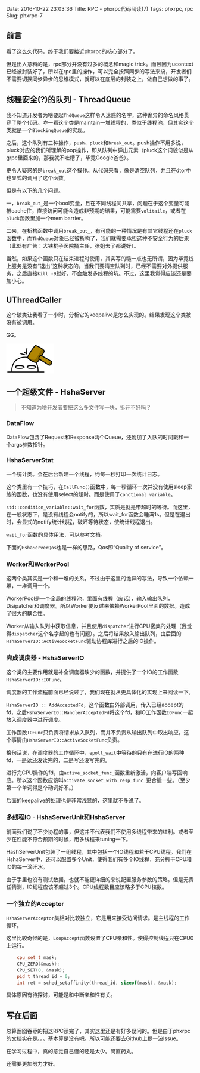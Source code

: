 Date: 2016-10-22 23:03:36
Title: RPC - phxrpc代码阅读(7)
Tags: phxrpc, rpc
Slug: phxrpc-7

## 前言

看了这么久代码，终于我们要接近phxrpc的核心部分了。

但是出人意料的是，rpc部分并没有过多的概念和magic trick。而且因为ucontext已经被封装好了，所以在rpc里的操作，可以完全按照同步的写法来搞，开发者们不需要切换同步异步的思维模式，就可以在底层的封装之上，做自己想做的事了。

## 线程安全(?)的队列 - ThreadQueue

我不知道开发者为啥要起`ThdQueue`这样令人迷惑的名字，这种诡异的命名风格贯穿了整个代码。咋一看这个类是maintain一堆线程的，类似于线程池，但其实这个类就是一个`BlockingQueue`的实现。

之后，这个队列有三种操作，`push`、`pluck`和`break_out`。push操作不用多说，pluck对应的我们所理解的pop操作，即从队列中弹出元素（pluck这个词貌似是从grpc里面来的，那我就不吐槽了，毕竟Google爸爸）。

更令人疑惑的是`break_out`这个操作。从代码来看，像是清空队列，并且在dtor中也显式的调用了这个函数。

但是有以下的几个问题。

一，`break_out_`是一个bool变量，且在不同线程间共享，问题在于这个变量可能被cache住，直接访问可能会造成非预期的结果，可能需要`volitaile`，或者在`pluck`函数里加一个mem barrier。

二来，在析构函数中调用`break_out_`，有可能的一种情况是有其它线程还在`pluck`函数中，而`ThdQueue`对象已经被析构了，我们就需要承担这种不安全行为的后果（此处有广告：大铁棍子医院捅主任，张姐去了都说好）。

当然，如果这个函数只在结束进程时使用，其实写的糙一点也无所谓，因为毕竟线上服务是没有“退出”这种状态的。当我们要清空队列时，已经不需要对外提供服务，之后直接`kill -9`就好，不会触发多线程的坑。不过，这里我觉得应该还是要加小心。

## UThreadCaller

这个破类让我看了一小时，分析它的keepalive是怎么实现的。结果发现这个类被没有被调用。

GG。

![](https://github.com/Wizmann/assets/raw/master/wizmann-pic/16-10-22/54117736.jpg)

## 一个超级文件 - HshaServer

> 不知道为啥开发者要把这么多文件写一块，拆开不好吗？

### DataFlow

DataFlow包含了Request和Response两个Queue，还附加了入队的时间戳和一个args参数指针。

### HshaServerStat

一个统计类。会在后台新建一个线程，约每一秒打印一次统计日志。

这个类里有一个技巧，在`CallFunc()`函数中，每一秒循环一次并没有使用sleep家族的函数，也没有使用select的超时。而是使用了`condtional variable`。

`std::condition_variable::wait_for`函数，实质是就是带超时的等待。而这里，在一般状态下，是没有线程会notify的，所以wait_for函数会睡满1s。但是在退出时，会显式的notify统计线程，破坏等待状态，使统计线程退出。

`wait_for`函数的具体用法，可以参考[文档][1]。

下面的`HshaServerQos`也是一样的思路，Qos即“Quality of service”。

### Worker和WorkerPool

这两个类其实是一个和一堆的关系，不过由于这里的诡异的写法，导致一个依赖一堆，一堆调用一个。

WorkerPool是一个全局的线程池，里面有线程（废话），输入输出队列，Disipatcher和调度器。所以Worker要反过来依赖WorkerPool里面的数据。造成了很大的耦合性。

Worker从输入队列中获取信息，并且使用`dispatcher`进行CPU密集的处理（我觉得`dispatcher`这个名字起的也有问题）。之后将结果放入输出队列，由后面的`HshaServerIO::ActiveSocketFunc`驱动协程库进行之后的IO操作。

### 完成调度器 - HshaServerIO

这个类的主要作用就是补全调度器缺少的函数，并提供了一个IO的工作函数`HshaServerIO::IOFunc`。


调度器的工作流程前面已经说过了，我们现在就从更具体化的实现上来阅读一下。

`HshaServerIO :: AddAcceptedFd`，这个函数由外部调用，传入已经accept的fd，之后`HshaServerIO::HandlerAcceptedFd`将这个fd，和IO工作函数`IOFunc`一起放入调度器中进行调度。

工作函数`IOFunc`只负责将请求放入队列，而并不负责从输出队列中取出响应。这个事情由`HshaServerIO::ActiveSocketFunc`负责。

换句话说，在调度器的工作循环中，`epoll_wait`中等待的只有在进行IO的两种fd，一是读还没读完的，二是写还没写完的。

进行完CPU操作的fd，由`active_socket_func_`函数重新激活，向客户端写回响应。所以这个函数应该叫`activate_socket_with_resp_func_`更合适一些。（至少第一个单词得是个动词好不。）

后面的keepalive的处理也是非常浅显的，这里就不多说了。

### 多线程IO - HshaServerUnit和HshaServer

前面我们说了不少协程的事，但这并不代表我们不使用多线程带来的红利。或者至少在性能不符合预期的时候，用多线程来tuning一下。

HashServerUnit包装了一组线程，其中包括一个IO线程和若干CPU线程。我们在HshaServer中，还可以配置多个Unit，使得我们有多个IO线程，充分榨干CPU和IO的每一滴汗水。

由于手里也没有测试数据，也就不能更详细的来说配置服务参数的策略。但是无责任猜测，IO线程应该不超过3个。CPU线程数目应该略多于CPU核数。

### 一个独立的Acceptor

`HshaServerAcceptor`类相对比较独立，它是用来接受访问请求。是主线程的工作循环。

这里比较奇怪的是，`LoopAccept`函数设置了CPU亲和性。使得控制线程只在CPU0上运行。

```cpp
    cpu_set_t mask;
    CPU_ZERO(&mask);
    CPU_SET(0, &mask);
    pid_t thread_id = 0;
    int ret = sched_setaffinity(thread_id, sizeof(mask), &mask);
```

具体原因有待探讨，可能是和中断亲和性有关。

## 写在后面

总算囫囵吞枣的把这RPC读完了，其实这里还是有好多疑问的。但是由于phxrpc的文档实在是。。。基本算是没有吧。所以可能还要去Github上提一波Issue。

在学习过程中，真的感觉自己懂的还是太少。简直药丸。

还需要更加努力才好。

[1]:  http://en.cppreference.com/w/cpp/thread/condition_variable/wait_for
